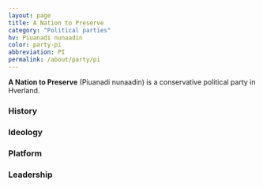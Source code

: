 ```yaml
---
layout: page
title: A Nation to Preserve
category: "Political parties"
hv: Piuanadi nunaadin
color: party-pi
abbreviation: PI
permalink: /about/party/pi
---
```

**A Nation to Preserve** (Piuanadi nunaadin) is a conservative political party in Hverland. 

### History

### Ideology

### Platform

### Leadership